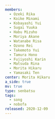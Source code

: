 ```yaml
---
members:
  - Ozeki Rika
  - Koike Minami
  - Kobayashi Yui
  - Sugai Yuuka
  - Habu Mizuho
  - Moriya Akane
  - Watanabe Risa
  - Ozono Rei
  - Takemoto Yui
  - Tamura Hono
  - Fujiyoshi Karin
  - Matsuda Rina
  - Morita Hikaru
  - Yamasaki Ten
center: Morita Hikaru
a_side: true
mv: true
type: senbatsu
tags:
  - song
  - nobofa
released: 2020-12-09
---
```

